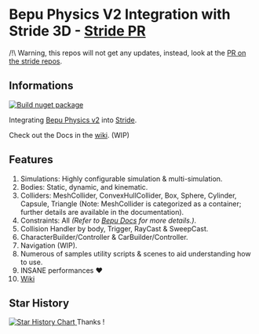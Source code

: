 # Bepu Physics V2 Integration with Stride 3D - [Stride PR](https://github.com/stride3d/stride/pull/2131)

/!\ Warning, this repos will not get any updates, instead, look at the [PR on the stride repos](https://github.com/stride3d/stride/pull/2131).

## Informations 

[![Build nuget package](https://github.com/Nicogo1705/Stride.BepuPhysics/actions/workflows/dotnet-nuget.yml/badge.svg)](https://github.com/Nicogo1705/Stride.BepuPhysics/actions/workflows/dotnet-nuget.yml)

Integrating [Bepu Physics v2](https://github.com/bepu/bepuphysics2) into [Stride](https://github.com/stride3d/stride).

Check out the Docs in the [wiki](https://github.com/Nicogo1705/Stride.BepuPhysics/wiki). (WIP)

## Features

1. Simulations: Highly configurable simulation & multi-simulation.
2. Bodies: Static, dynamic, and kinematic.
3. Colliders: MeshCollider, ConvexHullCollider, Box, Sphere, Cylinder, Capsule, Triangle (Note: MeshCollider is categorized as a container; further details are available in the documentation).
4. Constraints: All *(Refer to [Bepu Docs](https://github.com/bepu/bepuphysics2) for more details.)*.
5. Collision Handler by body, Trigger, RayCast & SweepCast.
6. CharacterBuilder/Controller & CarBuilder/Controller.
7. Navigation (WIP).
8. Numerous of samples utility scripts & scenes to aid understanding how to use.
9. INSANE performances :heart:
10. [Wiki](https://github.com/Nicogo1705/Stride.BepuPhysics/wiki)

## Star History

<a href="https://star-history.com/#Nicogo1705/Stride.BepuPhysics&Date">
 <picture>
   <source media="(prefers-color-scheme: dark)" srcset="https://api.star-history.com/svg?repos=Nicogo1705/Stride.BepuPhysics&type=Date&theme=dark" />
   <source media="(prefers-color-scheme: light)" srcset="https://api.star-history.com/svg?repos=Nicogo1705/Stride.BepuPhysics&type=Date" />
   <img alt="Star History Chart" src="https://api.star-history.com/svg?repos=Nicogo1705/Stride.BepuPhysics&type=Date" />
 </picture>
</a>
Thanks !
